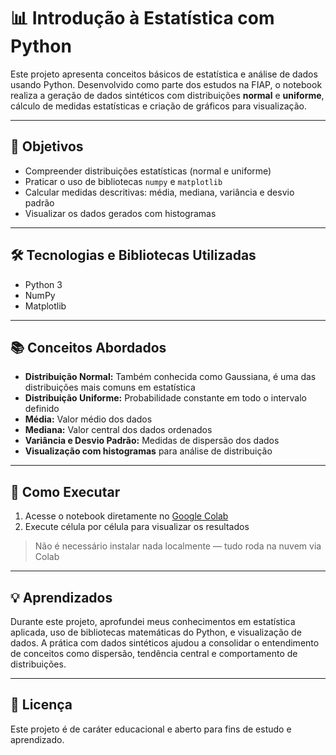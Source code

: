 # 📊 Introdução à Estatística com Python

Este projeto apresenta conceitos básicos de estatística e análise de dados usando Python. Desenvolvido como parte dos estudos na FIAP, o notebook realiza a geração de dados sintéticos com distribuições **normal** e **uniforme**, cálculo de medidas estatísticas e criação de gráficos para visualização.

---

## 🎯 Objetivos

- Compreender distribuições estatísticas (normal e uniforme)
- Praticar o uso de bibliotecas `numpy` e `matplotlib`
- Calcular medidas descritivas: média, mediana, variância e desvio padrão
- Visualizar os dados gerados com histogramas

---

## 🛠️ Tecnologias e Bibliotecas Utilizadas

- Python 3
- NumPy
- Matplotlib

---

## 📚 Conceitos Abordados

- **Distribuição Normal:** Também conhecida como Gaussiana, é uma das distribuições mais comuns em estatística
- **Distribuição Uniforme:** Probabilidade constante em todo o intervalo definido
- **Média:** Valor médio dos dados
- **Mediana:** Valor central dos dados ordenados
- **Variância e Desvio Padrão:** Medidas de dispersão dos dados
- **Visualização com histogramas** para análise de distribuição

---

## 🚀 Como Executar

1. Acesse o notebook diretamente no [Google Colab](https://colab.research.google.com/drive/1KtqY1FDunIl0CrxoEPovvb_8MmN8BKxm)
2. Execute célula por célula para visualizar os resultados

> Não é necessário instalar nada localmente — tudo roda na nuvem via Colab

---

## 💡 Aprendizados

Durante este projeto, aprofundei meus conhecimentos em estatística aplicada, uso de bibliotecas matemáticas do Python, e visualização de dados. A prática com dados sintéticos ajudou a consolidar o entendimento de conceitos como dispersão, tendência central e comportamento de distribuições.

---

## 📄 Licença

Este projeto é de caráter educacional e aberto para fins de estudo e aprendizado.
